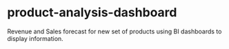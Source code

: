 # product-analysis-dashboard
Revenue and Sales forecast for new set of products using BI dashboards to display information.
